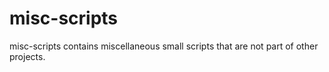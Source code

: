 misc-scripts
============

misc-scripts contains miscellaneous small scripts that are not part of other projects.
